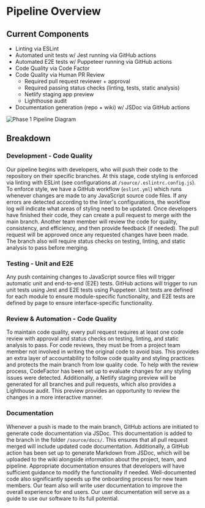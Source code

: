 # Pipeline Overview

## Current Components
- Linting via ESLint
- Automated unit tests w/ Jest running via GitHub actions
- Automated E2E tests w/ Puppeteer running via GitHub actions
- Code Quality via Code Factor
- Code Quality via Human PR Review
  - Required pull request reviewer + approval
  - Required passing status checks (linting, tests, static analysis)
  - Netlify staging app preview
  - Lighthouse audit
- Documentation generation (repo + wiki) w/ JSDoc via GitHub actions

![Phase 1 Pipeline Diagram](https://raw.githubusercontent.com/cse110-sp24-group33/cse110-sp24-group33/main/admin/cipipeline/phase1.drawio.png)

## Breakdown

### Development - Code Quality

Our pipeline begins with developers, who will push their code to the repository on their specific branches. At this stage, code styling is enforced via linting with ESLint (see configurations at `/source/.eslintrc.config.js`). To enforce style, we have a GitHub workflow (`eslint.yml`) which runs whenever changes are made to any JavaScript source code files. If any errors are detected according to the linter's configurations, the workflow log will indicate what areas of styling need to be updated. Once developers have finished their code, they can create a pull request to merge with the main branch. Another team member will review the code for quality, consistency, and efficiency, and then provide feedback (if needed). The pull request will be approved once any requested changes have been made. The branch also will require status checks on testing, linting, and static analysis to pass before merging.

### Testing - Unit and E2E

Any push containing changes to JavaScript source files will trigger automatic unit and end-to-end (E2E) tests. GitHub actions will trigger to run unit tests using Jest and E2E tests using Puppeteer. Unit tests are defined for each module to ensure module-specific functionality, and E2E tests are defined by page to ensure interface-specific functionality.

### Review & Automation - Code Quality

To maintain code quality, every pull request requires at least one code review with approval and status checks on testing, linting, and static analysis to pass.
For code reviews, they must be from a project team member not involved in writing the original code to avoid bias. This provides an extra layer of accountability to follow code quality and styling practices and protects the main branch from low quality code. To help with the review process, CodeFactor has been set up to evaluate changes for any styling issues were detected. Additionally, a Netlify staging preview will be generated for all branches and pull requests, which also provides a Lighthouse audit. This preview provides an opportunity to review the changes in a more interactive manner.

### Documentation 

Whenever a push is made to the main branch, GitHub actions are initiated to generate code documentation via JSDoc. This documentation is added to the branch in the folder `/source/docs/`. This ensures that all pull request merged will include updated code documentation. Additionally, a GitHub action has been set up to generate Markdown from JSDoc, which will be uploaded to the wiki alongside information about the project, team, and pipeline. Appropriate documentation ensures that developers will have sufficient guidance to modify the functionality if needed. Well-documented code also significantly speeds up the onboarding process for new team members. Our team also will write user documentation to improve the overall experience for end users. Our user documentation will serve as a guide to use our software to its full potential.